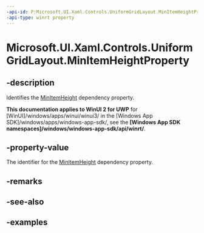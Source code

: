 ```yaml
---
-api-id: P:Microsoft.UI.Xaml.Controls.UniformGridLayout.MinItemHeightProperty
-api-type: winrt property
---
```


# Microsoft.UI.Xaml.Controls.UniformGridLayout.MinItemHeightProperty

<!--
public static Windows.UI.Xaml.DependencyProperty MinItemHeightProperty { get; }
-->

## -description

Identifies the [MinItemHeight](uniformgridlayout_minitemheight.md) dependency property.

**This documentation applies to WinUI 2 for UWP** for [WinUI]/windows/apps/winui/winui3/ in the [Windows App SDK]/windows/apps/windows-app-sdk/, see the **[Windows App SDK namespaces]/windows/windows-app-sdk/api/winrt/**.

## -property-value

The identifier for the [MinItemHeight](uniformgridlayout_minitemheight.md) dependency property.

## -remarks

## -see-also

## -examples

